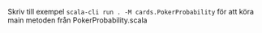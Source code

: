 Skriv till exempel `scala-cli run . -M cards.PokerProbability` för att köra main metoden från PokerProbability.scala